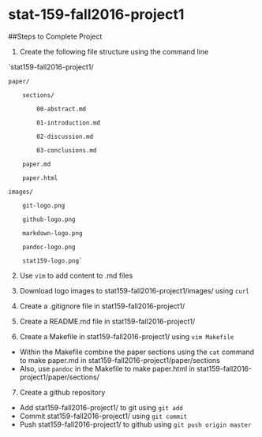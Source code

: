 # stat-159-fall2016-project1

##Steps to Complete Project

1. Create the following file structure using the command line

`stat159-fall2016-project1/

    paper/  
    
        sections/  
        
            00-abstract.md  
            
            01-introduction.md  
            
            02-discussion.md  
            
            03-conclusions.md  
            
        paper.md  
        
        paper.html  
        
    images/  
    
        git-logo.png  
        
        github-logo.png  
        
        markdown-logo.png  
        
        pandoc-logo.png  
        
        stat159-logo.png`
        

2. Use `vim` to add content to .md files

3. Download logo images to stat159-fall2016-project1/images/ using `curl`

4. Create a .gitignore file in stat159-fall2016-project1/

5. Create a README.md file in stat159-fall2016-project1/

6. Create a Makefile in stat159-fall2016-project1/ using `vim Makefile`

 * Within the Makefile combine the paper sections using the `cat` command to make paper.md in stat159-fall2016-project1/paper/sections
 * Also, use `pandoc` in the Makefile to make paper.html in stat159-fall2016-project1/paper/sections/

7. Create a github repository
 * Add stat159-fall2016-project1/ to git using `git add`
 * Commit stat159-fall2016-project1/ using `git commit`
 * Push stat159-fall2016-project1/ to github using `git push origin master`